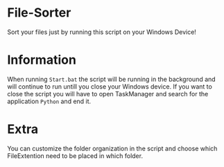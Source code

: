 # File-Sorter
Sort your files just by running this script on your Windows Device!


# Information
When running ```Start.bat``` the script will be running in the background and will continue to run untill you close your Windows device.
If you want to close the script you will have to open TaskManager and search for the application ```Python``` and end it.

# Extra
You can customize the folder organization in the script and choose which FileExtention need to be placed in which folder.
